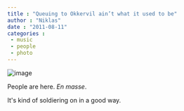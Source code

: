 ```yaml
---
title : "Queuing to Okkervil ain’t what it used to be"
author : "Niklas"
date : "2011-08-11"
categories : 
 - music
 - people
 - photo
---
```


![image](https://niklasblog.com/wp-content/wpid-2011-08-11-20.26.05.jpg)  
  

People are here. _En masse_.

It's kind of soldiering on in a good way.
